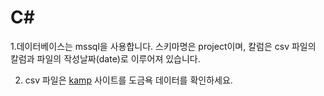 # C#
1.데이터베이스는 mssql을 사용합니다.
스키마명은 project이며, 칼럼은 csv 파일의 칼럼과 파일의 작성날짜(date)로 이루어져 있습니다.

2. csv 파일은 [kamp](https://www.kamp-ai.kr/intro) 사이트를 도금욕 데이터를 확인하세요.
